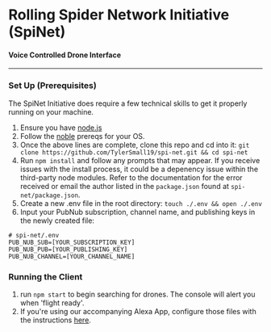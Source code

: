 # Rolling Spider Network Initiative (SpiNet)
#### Voice Controlled Drone Interface
-----------------------------
### Set Up (Prerequisites)
The SpiNet Initiative does require a few technical skills to get it properly running on your machine.

1. Ensure you have [node.js](https://nodejs.org/en/download/package-manager/)
2. Follow the [noble](https://github.com/sandeepmistry/noble#prerequisites) prereqs for your OS.
3. Once the above lines are complete, clone this repo and cd into it: `git clone https://github.com/TylerSmall19/spi-net.git && cd spi-net`
4. Run `npm install` and follow any prompts that may appear. If you receive issues with the install process, it could be a depenency issue within the third-party node modules. Refer to the documentation for the error received or email the author listed in the `package.json` found at `spi-net/package.json`.
5. Create a new .env file in the root directory: `touch ./.env && open ./.env`
6. Input your PubNub subscription, channel name, and publishing keys in the newly created file:
```
# spi-net/.env
PUB_NUB_SUB=[YOUR_SUBSCRIPTION_KEY]
PUB_NUB_PUB=[YOUR_PUBLISHING_KEY]
PUB_NUB_CHANNEL=[YOUR_CHANNEL_NAME]
```
### Running the Client
1. run `npm start` to begin searching for drones. The console will alert you when 'flight ready'.
2. If you're using our accompanying Alexa App, configure those files with the instructions [here](https://github.com/TylerSmall19/spi-net-skill).
